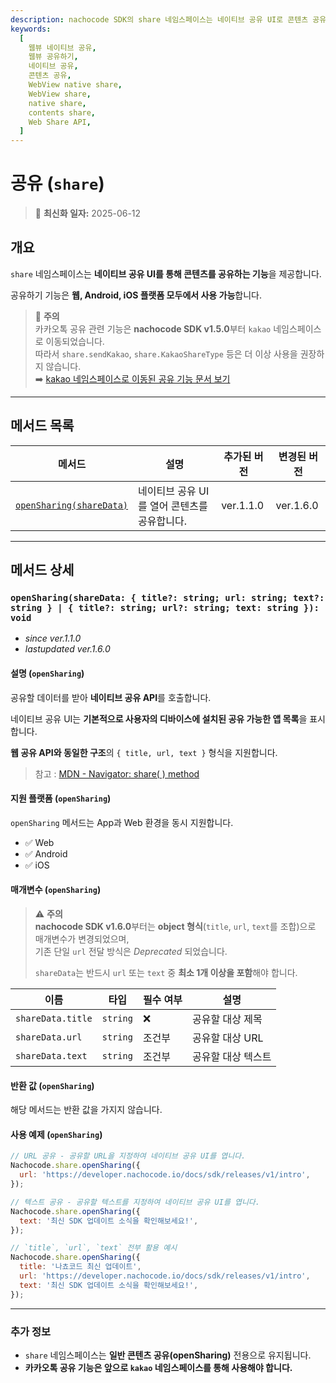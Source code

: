 ```yaml
---
description: nachocode SDK의 share 네임스페이스는 네이티브 공유 UI로 콘텐츠 공유 기능을 손쉽게 제공합니다.
keywords:
  [
    웹뷰 네이티브 공유,
    웹뷰 공유하기,
    네이티브 공유,
    콘텐츠 공유,
    WebView native share,
    WebView share,
    native share,
    contents share,
    Web Share API,
  ]
---
```


# 공유 (`share`)

> 🔔 **최신화 일자:** 2025-06-12

## **개요**

`share` 네임스페이스는 **네이티브 공유 UI를 통해 콘텐츠를 공유하는 기능**을 제공합니다.

공유하기 기능은 **웹, Android, iOS 플랫폼 모두에서 사용 가능**합니다.

> 🚨 **주의**  
> 카카오톡 공유 관련 기능은 **nachocode SDK v1.5.0**부터 `kakao` 네임스페이스로 이동되었습니다.  
> 따라서 `share.sendKakao`, `share.KakaoShareType` 등은 더 이상 사용을 권장하지 않습니다.  
> ➡️ [kakao 네임스페이스로 이동된 공유 기능 문서 보기](./kakao#sharetype-kakaosharetype-data-kakaosharecustom--kakaosharescrap-callback-result-kakaoshareresult--void-void)

---

## **메서드 목록**

| 메서드                                                                                                                              | 설명                                         | 추가된 버전 | 변경된 버전 |
| ----------------------------------------------------------------------------------------------------------------------------------- | -------------------------------------------- | ----------- | ----------- |
| [`openSharing(shareData)`](#opensharingsharedata--title-string-url-string-text-string----title-string-url-string-text-string--void) | 네이티브 공유 UI를 열어 콘텐츠를 공유합니다. | ver.1.1.0   | ver.1.6.0   |

---

## **메서드 상세**

### **`openSharing(shareData: { title?: string; url: string; text?: string } | { title?: string; url?: string; text: string }): void`**

- _since ver.1.1.0_
- _lastupdated ver.1.6.0_

#### 설명 (`openSharing`)

공유할 데이터를 받아 **네이티브 공유 API**를 호출합니다.

네이티브 공유 UI는 **기본적으로 사용자의 디바이스에 설치된 공유 가능한 앱 목록**을 표시합니다.

**웹 공유 API와 동일한 구조**의 `{ title, url, text }` 형식을 지원합니다.

> 참고 : [MDN - Navigator: share( ) method](https://developer.mozilla.org/en-US/docs/Web/API/Navigator/share)

#### 지원 플랫폼 (`openSharing`)

`openSharing` 메서드는 App과 Web 환경을 동시 지원합니다.

- ✅ Web
- ✅ Android
- ✅ iOS

#### 매개변수 (`openSharing`)

> ⚠️ **주의**  
> **nachocode SDK v1.6.0**부터는 **object 형식**(`title`, `url`, `text`를 조합)으로 매개변수가 변경되었으며,  
> 기존 단일 `url` 전달 방식은 _Deprecated_ 되었습니다.
>
> `shareData`는 반드시 `url` 또는 `text` 중 **최소 1개 이상을 포함**해야 합니다.

| 이름              | 타입     | 필수 여부 | 설명               |
| ----------------- | -------- | --------- | ------------------ |
| `shareData.title` | `string` | ❌        | 공유할 대상 제목   |
| `shareData.url`   | `string` | 조건부    | 공유할 대상 URL    |
| `shareData.text`  | `string` | 조건부    | 공유할 대상 텍스트 |

#### 반환 값 (`openSharing`)

해당 메서드는 반환 값을 가지지 않습니다.

#### 사용 예제 (`openSharing`)

```javascript
// URL 공유 - 공유할 URL을 지정하여 네이티브 공유 UI를 엽니다.
Nachocode.share.openSharing({
  url: 'https://developer.nachocode.io/docs/sdk/releases/v1/intro',
});
```

```javascript
// 텍스트 공유 - 공유할 텍스트를 지정하여 네이티브 공유 UI를 엽니다.
Nachocode.share.openSharing({
  text: '최신 SDK 업데이트 소식을 확인해보세요!',
});
```

```javascript
// `title`, `url`, `text` 전부 활용 예시
Nachocode.share.openSharing({
  title: '나쵸코드 최신 업데이트',
  url: 'https://developer.nachocode.io/docs/sdk/releases/v1/intro',
  text: '최신 SDK 업데이트 소식을 확인해보세요!',
});
```

---

### **추가 정보**

- `share` 네임스페이스는 **일반 콘텐츠 공유(openSharing)** 전용으로 유지됩니다.
- **카카오톡 공유 기능은 앞으로 `kakao` 네임스페이스를 통해 사용해야 합니다.**
